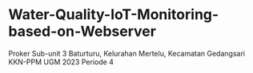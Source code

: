 # Water-Quality-IoT-Monitoring-based-on-Webserver
Proker Sub-unit 3 Baturturu, Kelurahan Mertelu, Kecamatan Gedangsari KKN-PPM UGM 2023 Periode 4 
